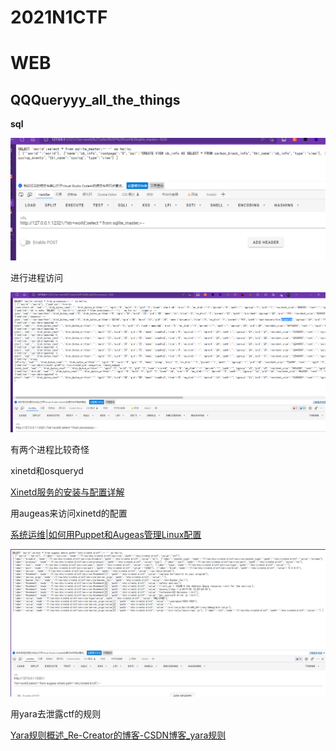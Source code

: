 # 2021N1CTF

# WEB

## QQQueryyy_all_the_things

**sql**

![Untitled](2021N1CTF%20attachments/Untitled.png)

进行进程访问

![Untitled](2021N1CTF%20attachments/Untitled%201.png)

有两个进程比较奇怪

xinetd和osqueryd

[Xinetd服务的安装与配置详解](https://cloud.tencent.com/developer/article/1683425)

用augeas来访问xinetd的配置

[系统运维|如何用Puppet和Augeas管理Linux配置](https://linux.cn/article-4300-1.html)

![Untitled](2021N1CTF%20attachments/Untitled%202.png)

用yara去泄露ctf的规则

[Yara规则概述_Re-Creator的博客-CSDN博客_yara规则](https://blog.csdn.net/qq_36090437/article/details/79911375)